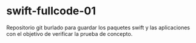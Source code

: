 # swift-fullcode-01
Repositorio  git burlado para guardar los paquetes swift y las aplicaciones con el objetivo de verificar la prueba de concepto. 
